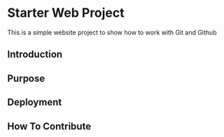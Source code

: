 # Starter Web Project

This is a simple website project to show how to work with Git and Github

## Introduction

## Purpose

## Deployment

## How To Contribute
